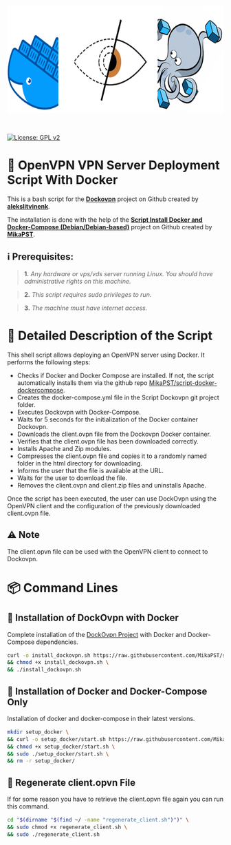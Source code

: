<p align=center>
<img src="https://github.com/MikaPST/script-dockovpn/blob/main/logo-script-dockovpn.png?raw=true" height="250">
</p><br>

[![License: GPL v2](https://img.shields.io/badge/License-GPL_v2-orange.svg)](https://www.gnu.org/licenses/old-licenses/gpl-2.0.en.html)

# 📜 OpenVPN VPN Server Deployment Script With Docker
This is a bash script for the **[Dockovpn](https://github.com/dockovpn/dockovpn)** project on Github created by **[alekslitvinenk](https://github.com/alekslitvinenk)**.

The installation is done with the help of the **[Script Install Docker and Docker-Compose (Debian/Debian-based)](https://github.com/MikaPST/script-docker-dockercompose)** project on Github created by **[MikaPST](https://github.com/MikaPST)**.

## ℹ️ Prerequisites:
> **1.** *Any hardware or vps/vds server running Linux. You should have administrative rights on this machine.*

> **2.** *This script requires sudo privileges to run.*

> **3.** *The machine must have internet access.*

# 🔎 Detailed Description of the Script
This shell script allows deploying an OpenVPN server using Docker. It performs the following steps:

* Checks if Docker and Docker Compose are installed. If not, the script automatically installs them via the github repo [MikaPST/script-docker-dockercompose](https://github.com/MikaPST/script-docker-dockercompose).
* Creates the docker-compose.yml file in the Script Dockovpn git project folder.
* Executes Dockovpn with Docker-Compose.
* Waits for 5 seconds for the initialization of the Docker container Dockovpn.
* Downloads the client.ovpn file from the Dockovpn Docker container.
* Verifies that the client.ovpn file has been downloaded correctly.
* Installs Apache and Zip modules.
* Compresses the client.ovpn file and copies it to a randomly named folder in the html directory for downloading.
* Informs the user that the file is available at the URL.
* Waits for the user to download the file.
* Removes the client.ovpn and client.zip files and uninstalls Apache.

Once the script has been executed, the user can use DockOvpn using the OpenVPN client and the configuration of the previously downloaded client.ovpn file.

## ⚠️ Note

The client.opvn file can be used with the OpenVPN client to connect to Dockovpn.

# 📦 Command Lines

## 🔐 Installation of DockOvpn with Docker

Complete installation of the [DockOvpn Project](https://github.com/dockovpn/dockovpn) with Docker and Docker-Compose dependencies.

```bash
curl -o install_dockovpn.sh https://raw.githubusercontent.com/MikaPST/script-dockovpn/main/scripts/install_dockovpn.sh \
&& chmod +x install_dockovpn.sh \
&& ./install_dockovpn.sh
```

## 🐳 Installation of Docker and Docker-Compose Only

Installation of docker and docker-compose in their latest versions.

```bash
mkdir setup_docker \
&& curl -o setup_docker/start.sh https://raw.githubusercontent.com/MikaPST/script-docker-dockercompose/main/start.sh \
&& chmod +x setup_docker/start.sh \
&& sudo ./setup_docker/start.sh \
&& rm -r setup_docker/
```

## 🔄 Regenerate client.opvn File

If for some reason you have to retrieve the client.opvn file again you can run this command.

```bash
cd "$(dirname "$(find ~/ -name "regenerate_client.sh")")" \
&& sudo chmod +x regenerate_client.sh \
&& sudo ./regenerate_client.sh
```
